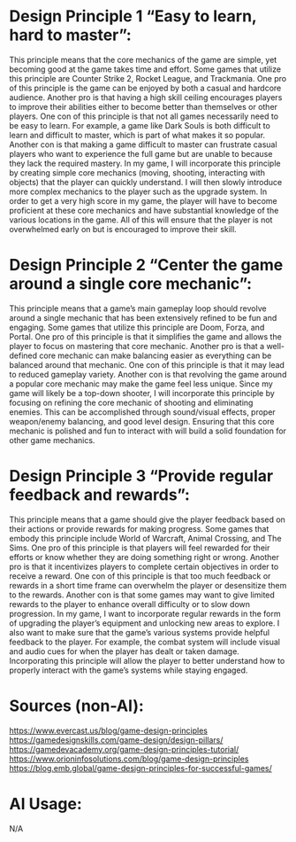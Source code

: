 # Design Principle 1 “Easy to learn, hard to master”:
This principle means that the core mechanics of the game are simple, yet becoming good at the game takes time and effort. Some games that utilize this principle are Counter Strike 2, Rocket League, and Trackmania. 
One pro of this principle is the game can be enjoyed by both a casual and hardcore audience. Another pro is that having a high skill ceiling encourages players to improve their abilities either to become better than themselves or other players. One con of this principle is that not all games necessarily need to be easy to learn. For example, a game like Dark Souls is both difficult to learn and difficult to master, which is part of what makes it so popular. Another con is that making a game difficult to master can frustrate casual players who want to experience the full game but are unable to because they lack the required mastery.
In my game, I will incorporate this principle by creating simple core mechanics (moving, shooting, interacting with objects) that the player can quickly understand. I will then slowly introduce more complex mechanics to the player such as the upgrade system. In order to get a very high score in my game, the player will have to become proficient at these core mechanics and have substantial knowledge of the various locations in the game. All of this will ensure that the player is not overwhelmed early on but is encouraged to improve their skill.
# Design Principle 2 “Center the game around a single core mechanic”:
This principle means that a game’s main gameplay loop should revolve around a single mechanic that has been extensively refined to be fun and engaging. Some games that utilize this principle are Doom, Forza, and Portal. 
One pro of this principle is that it simplifies the game and allows the player to focus on mastering that core mechanic. Another pro is that a well-defined core mechanic can make balancing easier as everything can be balanced around that mechanic. One con of this principle is that it may lead to reduced gameplay variety. Another con is that revolving the game around a popular core mechanic may make the game feel less unique.
Since my game will likely be a top-down shooter, I will incorporate this principle by focusing on refining the core mechanic of shooting and eliminating enemies. This can be accomplished through sound/visual effects, proper weapon/enemy balancing, and good level design. Ensuring that this core mechanic is polished and fun to interact with will build a solid foundation for other game mechanics.
# Design Principle 3 “Provide regular feedback and rewards”:
This principle means that a game should give the player feedback based on their actions or provide rewards for making progress. Some games that embody this principle include World of Warcraft, Animal Crossing, and The Sims.
One pro of this principle is that players will feel rewarded for their efforts or know whether they are doing something right or wrong. Another pro is that it incentivizes players to complete certain objectives in order to receive a reward. One con of this principle is that too much feedback or rewards in a short time frame can overwhelm the player or desensitize them to the rewards. Another con is that some games may want to give limited rewards to the player to enhance overall difficulty or to slow down progression.
In my game, I want to incorporate regular rewards in the form of upgrading the player’s equipment and unlocking new areas to explore. I also want to make sure that the game’s various systems provide helpful feedback to the player. For example, the combat system will include visual and audio cues for when the player has dealt or taken damage. Incorporating this principle will allow the player to better understand how to properly interact with the game’s systems while staying engaged. 
# Sources (non-AI):
https://www.evercast.us/blog/game-design-principles
https://gamedesignskills.com/game-design/design-pillars/ 
https://gamedevacademy.org/game-design-principles-tutorial/ 
https://www.orioninfosolutions.com/blog/game-design-principles 
https://blog.emb.global/game-design-principles-for-successful-games/ 
# AI Usage:
N/A
